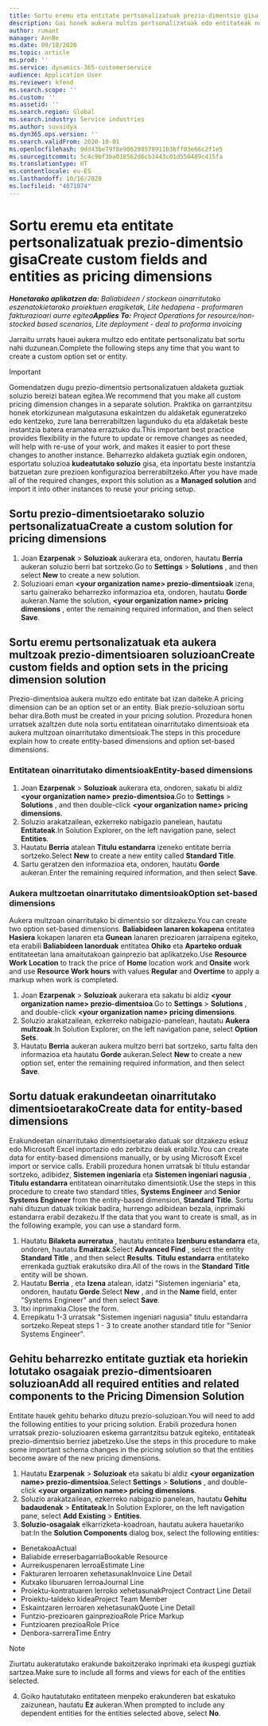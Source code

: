 ```yaml
---
title: Sortu eremu eta entitate pertsonalizatuak prezio-dimentsio gisa
description: Gai honek aukera multzo pertsonalizatuak edo entitateak nola sortu jakiteko informazioa eskaintzen du.
author: rumant
manager: AnnBe
ms.date: 09/18/2020
ms.topic: article
ms.prod: ''
ms.service: dynamics-365-customerservice
audience: Application User
ms.reviewer: kfend
ms.search.scope: ''
ms.custom: ''
ms.assetid: ''
ms.search.region: Global
ms.search.industry: Service industries
ms.author: suvaidya
ms.dyn365.ops.version: ''
ms.search.validFrom: 2020-10-01
ms.openlocfilehash: 9dd43be79f8e906298578911b3bff03e66c2f1e5
ms.sourcegitcommit: 5c4c9bf3ba018562d6cb3443c01d550489c415fa
ms.translationtype: HT
ms.contentlocale: eu-ES
ms.lasthandoff: 10/16/2020
ms.locfileid: "4071074"
---
```

# <a name="create-custom-fields-and-entities-as-pricing-dimensions"></a><span data-ttu-id="e8cf0-103">Sortu eremu eta entitate pertsonalizatuak prezio-dimentsio gisa</span><span class="sxs-lookup"><span data-stu-id="e8cf0-103">Create custom fields and entities as pricing dimensions</span></span>

<span data-ttu-id="e8cf0-104">_**Honetarako aplikatzen da:** Baliabideen / stockean oinarritutako eszenatokietarako proiektuen eragiketak, Lite hedapena - proformaren fakturazioari aurre egitea_</span><span class="sxs-lookup"><span data-stu-id="e8cf0-104">_**Applies To:** Project Operations for resource/non-stocked based scenarios, Lite deployment - deal to proforma invoicing_</span></span>

<span data-ttu-id="e8cf0-105">Jarraitu urrats hauei aukera multzo edo entitate pertsonalizatu bat sortu nahi duzunean.</span><span class="sxs-lookup"><span data-stu-id="e8cf0-105">Complete the following steps any time that you want to create a custom option set or entity.</span></span>

> [!IMPORTANT]
> <span data-ttu-id="e8cf0-106">Gomendatzen dugu prezio-dimentsio pertsonalizatuen aldaketa guztiak soluzio bereizi batean egitea.</span><span class="sxs-lookup"><span data-stu-id="e8cf0-106">We recommend that you make all custom pricing dimension changes in a separate solution.</span></span> <span data-ttu-id="e8cf0-107">Praktika on garrantzitsu honek etorkizunean malgutasuna eskaintzen du aldaketak eguneratzeko edo kentzeko, zure lana berrerabiltzen lagunduko du eta aldaketak beste instantzia batera eramatea erraztuko du.</span><span class="sxs-lookup"><span data-stu-id="e8cf0-107">This important best practice provides flexibility in the future to update or remove changes as needed, will help with re-use of your work, and makes it easier to port these changes to another instance.</span></span> <span data-ttu-id="e8cf0-108">Beharrezko aldaketa guztiak egin ondoren, esportatu soluzioa **kudeatutako soluzio** gisa, eta inportatu beste instantzia batzuetan zure prezioen konfigurazioa berrerabiltzeko.</span><span class="sxs-lookup"><span data-stu-id="e8cf0-108">After you have made all of the required changes, export this solution as a **Managed solution** and import it into other instances to reuse your pricing setup.</span></span>


## <a name="create-a-custom-solution-for-pricing-dimensions"></a><span data-ttu-id="e8cf0-109">Sortu prezio-dimentsioetarako soluzio pertsonalizatua</span><span class="sxs-lookup"><span data-stu-id="e8cf0-109">Create a custom solution for pricing dimensions</span></span>
1. <span data-ttu-id="e8cf0-110">Joan **Ezarpenak** > **Soluzioak** aukerara eta, ondoren, hautatu **Berria** aukeran soluzio berri bat sortzeko.</span><span class="sxs-lookup"><span data-stu-id="e8cf0-110">Go to **Settings** > **Solutions** , and then select **New** to create a new solution.</span></span> 
2. <span data-ttu-id="e8cf0-111">Soluzioari eman **\<your organization name> prezio-dimentsioak** izena, sartu gainerako beharrezko informazioa eta, ondoren, hautatu **Gorde** aukeran.</span><span class="sxs-lookup"><span data-stu-id="e8cf0-111">Name the solution, **\<your organization name> pricing dimensions** , enter the remaining required information, and then select **Save**.</span></span>
  
## <a name="create-custom-fields-and-option-sets-in-the-pricing-dimension-solution"></a><span data-ttu-id="e8cf0-112">Sortu eremu pertsonalizatuak eta aukera multzoak prezio-dimentsioaren soluzioan</span><span class="sxs-lookup"><span data-stu-id="e8cf0-112">Create custom fields and option sets in the pricing dimension solution</span></span>

<span data-ttu-id="e8cf0-113">Prezio-dimentsioa aukera multzo edo entitate bat izan daiteke.</span><span class="sxs-lookup"><span data-stu-id="e8cf0-113">A pricing dimension can be an option set or an entity.</span></span> <span data-ttu-id="e8cf0-114">Biak prezio-soluzioan sortu behar dira.</span><span class="sxs-lookup"><span data-stu-id="e8cf0-114">Both must be created in your pricing solution.</span></span> <span data-ttu-id="e8cf0-115">Prozedura honen urratsek azaltzen dute nola sortu entitatean oinarritutako dimentsioak eta aukera multzoan oinarritutako dimentsioak.</span><span class="sxs-lookup"><span data-stu-id="e8cf0-115">The steps in this procedure explain how to create entity-based dimensions and option set-based dimensions.</span></span>

### <a name="entity-based-dimensions"></a><span data-ttu-id="e8cf0-116">Entitatean oinarritutako dimentsioak</span><span class="sxs-lookup"><span data-stu-id="e8cf0-116">Entity-based dimensions</span></span>

1. <span data-ttu-id="e8cf0-117">Joan **Ezarpenak** > **Soluzioak** aukerara eta, ondoren, sakatu bi aldiz **\<your organization name> prezio-dimentsioa**.</span><span class="sxs-lookup"><span data-stu-id="e8cf0-117">Go to **Settings** > **Solutions** , and then double-click **\<your organization name> pricing dimensions**.</span></span>
2. <span data-ttu-id="e8cf0-118">Soluzio arakatzailean, ezkerreko nabigazio panelean, hautatu **Entitateak**.</span><span class="sxs-lookup"><span data-stu-id="e8cf0-118">In Solution Explorer, on the left navigation pane, select **Entities**.</span></span>
3. <span data-ttu-id="e8cf0-119">Hautatu **Berria** atalean **Titulu estandarra** izeneko entitate berria sortzeko.</span><span class="sxs-lookup"><span data-stu-id="e8cf0-119">Select **New** to create a new entity called **Standard Title**.</span></span> 
4. <span data-ttu-id="e8cf0-120">Sartu geratzen den informazioa eta, ondoren, hautatu **Gorde** aukeran.</span><span class="sxs-lookup"><span data-stu-id="e8cf0-120">Enter the remaining required information, and then select **Save**.</span></span>


### <a name="option-set-based-dimensions"></a><span data-ttu-id="e8cf0-121">Aukera multzoetan oinarritutako dimentsioak</span><span class="sxs-lookup"><span data-stu-id="e8cf0-121">Option set-based dimensions</span></span> 
<span data-ttu-id="e8cf0-122">Aukera multzoan oinarritutako bi dimentsio sor ditzakezu.</span><span class="sxs-lookup"><span data-stu-id="e8cf0-122">You can create two option set-based dimensions.</span></span> <span data-ttu-id="e8cf0-123">**Baliabideen lanaren kokapena** entitatea **Hasiera** kokapen lanaren eta **Gunean** lanaren prezioaren jarraipena egiteko, eta erabili **Baliabideen lanorduak** entitatea **Ohiko** eta **Aparteko orduak** entitateetan lana amaitutakoan gainprezio bat aplikatzeko.</span><span class="sxs-lookup"><span data-stu-id="e8cf0-123">Use **Resource Work Location** to track the price of **Home** location work and **Onsite** work and use **Resource Work hours** with values **Regular** and **Overtime** to apply a markup when work is completed.</span></span>


1. <span data-ttu-id="e8cf0-124">Joan **Ezarpenak** > **Soluzioak** aukerara eta sakatu bi aldiz **\<your organization name> prezio-dimentsioa**.</span><span class="sxs-lookup"><span data-stu-id="e8cf0-124">Go to **Settings** > **Solutions** , and double-click  **\<your organization name> pricing dimensions**.</span></span> 
2. <span data-ttu-id="e8cf0-125">Soluzio arakatzailean, ezkerreko nabigazio-panelean, hautatu **Aukera multzoak**.</span><span class="sxs-lookup"><span data-stu-id="e8cf0-125">In Solution Explorer, on the left navigation pane, select  **Option Sets**.</span></span> 
3. <span data-ttu-id="e8cf0-126">Hautatu **Berria** aukeran aukera multzo berri bat sortzeko, sartu falta den informazioa eta hautatu **Gorde** aukeran.</span><span class="sxs-lookup"><span data-stu-id="e8cf0-126">Select **New** to create a new option set, enter the remaining required information, and then select **Save**.</span></span>

## <a name="create-data-for-entity-based-dimensions"></a><span data-ttu-id="e8cf0-127">Sortu datuak erakundeetan oinarritutako dimentsioetarako</span><span class="sxs-lookup"><span data-stu-id="e8cf0-127">Create data for entity-based dimensions</span></span>

<span data-ttu-id="e8cf0-128">Erakundeetan oinarritutako dimentsioetarako datuak sor ditzakezu eskuz edo Microsoft Excel inportazio edo zerbitzu deiak erabiliz.</span><span class="sxs-lookup"><span data-stu-id="e8cf0-128">You can create data for entity-based dimensions manually, or by using Microsoft Excel import or service calls.</span></span> <span data-ttu-id="e8cf0-129">Erabili prozedura honen urratsak bi titulu estandar sortzeko, adibidez, **Sistemen ingeniaria** eta **Sistemen ingeniari nagusia** , **Titulu estandarra** entitatean oinarritutako dimentsiotik.</span><span class="sxs-lookup"><span data-stu-id="e8cf0-129">Use the steps in this procedure to create two standard titles, **Systems Engineer** and **Senior Systems Engineer** from the entity-based dimension, **Standard Title**.</span></span> <span data-ttu-id="e8cf0-130">Sortu nahi dituzun datuak txikiak badira, hurrengo adibidean bezala, inprimaki estandarra erabil dezakezu.</span><span class="sxs-lookup"><span data-stu-id="e8cf0-130">If the data that you want to create is small, as in the following example, you can use a standard form.</span></span>

1. <span data-ttu-id="e8cf0-131">Hautatu **Bilaketa aurreratua** , hautatu entitatea **Izenburu estandarra** eta, ondoren, hautatu **Emaitzak**.</span><span class="sxs-lookup"><span data-stu-id="e8cf0-131">Select **Advanced Find** , select the entity **Standard Title** , and then select **Results**.</span></span> <span data-ttu-id="e8cf0-132">**Titulu estandarra** entitateko errenkada guztiak erakutsiko dira.</span><span class="sxs-lookup"><span data-stu-id="e8cf0-132">All of the rows in the **Standard Title** entity will be shown.</span></span>
2. <span data-ttu-id="e8cf0-133">Hautatu **Berria** , eta **Izena** atalean, idatzi "Sistemen ingeniaria" eta, ondoren, hautatu **Gorde**.</span><span class="sxs-lookup"><span data-stu-id="e8cf0-133">Select **New** , and in the **Name** field, enter "Systems Engineer" and then select **Save**.</span></span>
3. <span data-ttu-id="e8cf0-134">Itxi inprimakia.</span><span class="sxs-lookup"><span data-stu-id="e8cf0-134">Close the form.</span></span> 
4. <span data-ttu-id="e8cf0-135">Errepikatu 1-3 urratsak "Sistemen ingeniari nagusia" titulu estandarra sortzeko.</span><span class="sxs-lookup"><span data-stu-id="e8cf0-135">Repeat steps 1 - 3 to create another standard title for "Senior Systems Engineer".</span></span>

## <a name="add-all-required-entities-and-related-components-to-the-pricing-dimension-solution"></a><span data-ttu-id="e8cf0-136">Gehitu beharrezko entitate guztiak eta horiekin lotutako osagaiak prezio-dimentsioaren soluzioan</span><span class="sxs-lookup"><span data-stu-id="e8cf0-136">Add all required entities and related components to the Pricing Dimension Solution</span></span>
<span data-ttu-id="e8cf0-137">Entitate hauek gehitu beharko dituzu prezio-soluzioan.</span><span class="sxs-lookup"><span data-stu-id="e8cf0-137">You will need to add the following entities to your pricing solution.</span></span> <span data-ttu-id="e8cf0-138">Erabili prozedura honen urratsak prezio-soluzioaren eskema garrantzitsu batzuk egiteko, entitateak prezio-dimentsio berriez jabetzeko.</span><span class="sxs-lookup"><span data-stu-id="e8cf0-138">Use the steps in this procedure to make some important schema changes in the pricing solution so that the entities become aware of the new pricing dimensions.</span></span>

1. <span data-ttu-id="e8cf0-139">Hautatu **Ezarpenak** > **Soluzioak** eta sakatu bi aldiz **\<your organization name> prezio-dimentsioa**.</span><span class="sxs-lookup"><span data-stu-id="e8cf0-139">Select **Settings** > **Solutions** , and double-click **\<your organization name> pricing dimensions**.</span></span> 
2. <span data-ttu-id="e8cf0-140">Soluzio arakatzailean, ezkerreko nabigazio panelean, hautatu **Gehitu badaudenak** > **Entitateak**.</span><span class="sxs-lookup"><span data-stu-id="e8cf0-140">In Solution Explorer, on the left navigation pane, select **Add Existing** > **Entities**.</span></span>
3. <span data-ttu-id="e8cf0-141">**Soluzio-osagaiak** elkarrizketa-koadroan, hautatu aukera hauetariko bat:</span><span class="sxs-lookup"><span data-stu-id="e8cf0-141">In the **Solution Components** dialog box, select the following entities:</span></span>

  - <span data-ttu-id="e8cf0-142">Benetakoa</span><span class="sxs-lookup"><span data-stu-id="e8cf0-142">Actual</span></span>
  - <span data-ttu-id="e8cf0-143">Baliabide erreserbagarria</span><span class="sxs-lookup"><span data-stu-id="e8cf0-143">Bookable Resource</span></span>
  - <span data-ttu-id="e8cf0-144">Aurreikuspenaren lerroa</span><span class="sxs-lookup"><span data-stu-id="e8cf0-144">Estimate Line</span></span>
  - <span data-ttu-id="e8cf0-145">Fakturaren lerroaren xehetasunak</span><span class="sxs-lookup"><span data-stu-id="e8cf0-145">Invoice Line Detail</span></span>
  - <span data-ttu-id="e8cf0-146">Kutxako liburuaren lerroa</span><span class="sxs-lookup"><span data-stu-id="e8cf0-146">Journal Line</span></span>
  - <span data-ttu-id="e8cf0-147">Proiektu-kontratuaren lerroko xehetasunak</span><span class="sxs-lookup"><span data-stu-id="e8cf0-147">Project Contract Line Detail</span></span>
  - <span data-ttu-id="e8cf0-148">Proiektu-taldeko kidea</span><span class="sxs-lookup"><span data-stu-id="e8cf0-148">Project Team Member</span></span>
  - <span data-ttu-id="e8cf0-149">Eskaintzaren lerroaren xehetasunak</span><span class="sxs-lookup"><span data-stu-id="e8cf0-149">Quote Line Detail</span></span>
  - <span data-ttu-id="e8cf0-150">Funtzio-prezioaren gainprezioa</span><span class="sxs-lookup"><span data-stu-id="e8cf0-150">Role Price Markup</span></span>
  - <span data-ttu-id="e8cf0-151">Funtzioaren prezioa</span><span class="sxs-lookup"><span data-stu-id="e8cf0-151">Role Price</span></span> 
  - <span data-ttu-id="e8cf0-152">Denbora-sarrera</span><span class="sxs-lookup"><span data-stu-id="e8cf0-152">Time Entry</span></span> 


> [!NOTE]
> <span data-ttu-id="e8cf0-153">Ziurtatu aukeratutako erakunde bakoitzerako inprimaki eta ikuspegi guztiak sartzea.</span><span class="sxs-lookup"><span data-stu-id="e8cf0-153">Make sure to include all forms and views for each of the entities selected.</span></span>

4. <span data-ttu-id="e8cf0-154">Goiko hautatutako entitateen menpeko erakunderen bat eskatuko zaizunean, hautatu **Ez** aukeran.</span><span class="sxs-lookup"><span data-stu-id="e8cf0-154">When prompted to include any dependent entities for the entities selected above, select **No**.</span></span>

